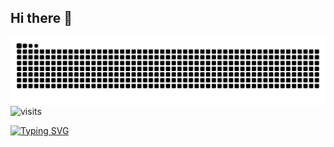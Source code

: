 ## Hi there 👋

<picture align="center">
  <source media="(prefers-color-scheme: dark)" srcset="https://raw.githubusercontent.com/nicolisouzafr/nicolisouzafr/output/github-contribution-grid-snake-dark.svg">
  <source media="(prefers-color-scheme: light)" srcset="https://raw.githubusercontent.com/nicolisouzafr/nicolisouzafr/output/github-contribution-grid-snake.svg">
  <img align="center" alt="github contribution grid snake animation" src="https://raw.githubusercontent.com/nicolisouzafr/nicolisouzafr/output/github-contribution-grid-snake.svg">
</picture>

<img src="https://visit-counter.vercel.app/counter.png?page=https%3A%2F%2Fgithub.com%2Fnisouzaf&s=40&c=ffa3d4&bg=00000000&no=4&ff=digi&tb=&ta=" alt="visits">

<a href="https://git.io/typing-svg"><img src="https://readme-typing-svg.demolab.com?font=Open+Sans&weight=300&duration=2500&pause=1000&color=F779CD&width=435&lines=Ol%C3%A1%2C+meu+nome+Nicoli!" alt="Typing SVG" /></a>


